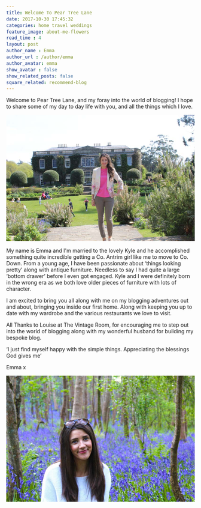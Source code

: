 ```yaml
---
title: Welcome To Pear Tree Lane
date: 2017-10-30 17:45:32
categories: home travel weddings
feature_image: about-me-flowers
read_time : 4
layout: post
author_name : Emma
author_url : /author/emma
author_avatar: emma
show_avatar : false
show_related_posts: false
square_related: recommend-blog
---
```




Welcome to Pear Tree Lane, and my foray into the world of blogging!  I hope to share some of my day to day life with you, and all the things which I love.

![emma](../img/post-assets/emma-welcome.jpg)

My name is Emma and I'm married to the lovely Kyle and he accomplished something quite incredible getting a Co. Antrim girl like me to move to Co. Down. 
From a young age, I have been passionate about ‘things looking pretty’ along with antique furniture. Needless to say I had quite a large ‘bottom drawer’ before I even got engaged. Kyle and I were definitely  born in the wrong era as we both love older pieces of furniture with lots of character.

I am excited to bring you all along with me on my blogging adventures out and about, bringing you inside our first home.  Along with keeping you up to date with my wardrobe and the various restaurants we love to visit. 

All Thanks to Louise at The Vintage Room, for encouraging me to step out into the world of blogging along with my wonderful husband for building my bespoke blog. 

‘I just find myself happy with the simple things. Appreciating the blessings God gives me’

Emma x

![emma](../img/post-assets/emma-bluebells.jpg)






